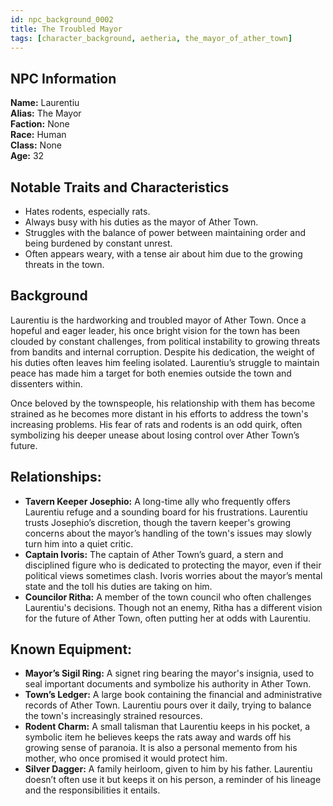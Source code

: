 ```yaml
---
id: npc_background_0002
title: The Troubled Mayor
tags: [character_background, aetheria, the_mayor_of_ather_town]
---
```


## NPC Information

**Name:** Laurentiu  
**Alias:** The Mayor  
**Faction:** None  
**Race:** Human  
**Class:** None  
**Age:** 32  

## Notable Traits and Characteristics

- Hates rodents, especially rats.
- Always busy with his duties as the mayor of Ather Town.
- Struggles with the balance of power between maintaining order and being burdened by constant unrest.
- Often appears weary, with a tense air about him due to the growing threats in the town.

## Background

Laurentiu is the hardworking and troubled mayor of Ather Town. 
Once a hopeful and eager leader, his once bright vision for the town has been clouded by constant challenges, from political instability to growing threats from bandits and internal corruption. 
Despite his dedication, the weight of his duties often leaves him feeling isolated. 
Laurentiu’s struggle to maintain peace has made him a target for both enemies outside the town and dissenters within.

Once beloved by the townspeople, his relationship with them has become strained as he becomes more distant in his efforts to address the town's increasing problems. His fear of rats and rodents is an odd quirk, often symbolizing his deeper unease about losing control over Ather Town’s future.

## Relationships:

- **Tavern Keeper Josephio:** A long-time ally who frequently offers Laurentiu refuge and a sounding board for his frustrations. Laurentiu trusts Josephio’s discretion, though the tavern keeper's growing concerns about the mayor’s handling of the town's issues may slowly turn him into a quiet critic.
- **Captain Ivoris:** The captain of Ather Town’s guard, a stern and disciplined figure who is dedicated to protecting the mayor, even if their political views sometimes clash. Ivoris worries about the mayor’s mental state and the toll his duties are taking on him.
- **Councilor Ritha:** A member of the town council who often challenges Laurentiu's decisions. Though not an enemy, Ritha has a different vision for the future of Ather Town, often putting her at odds with Laurentiu.

## Known Equipment:

- **Mayor’s Sigil Ring:** A signet ring bearing the mayor's insignia, used to seal important documents and symbolize his authority in Ather Town.
- **Town’s Ledger:** A large book containing the financial and administrative records of Ather Town. Laurentiu pours over it daily, trying to balance the town's increasingly strained resources.
- **Rodent Charm:** A small talisman that Laurentiu keeps in his pocket, a symbolic item he believes keeps the rats away and wards off his growing sense of paranoia. It is also a personal memento from his mother, who once promised it would protect him.
- **Silver Dagger:** A family heirloom, given to him by his father. Laurentiu doesn’t often use it but keeps it on his person, a reminder of his lineage and the responsibilities it entails.

